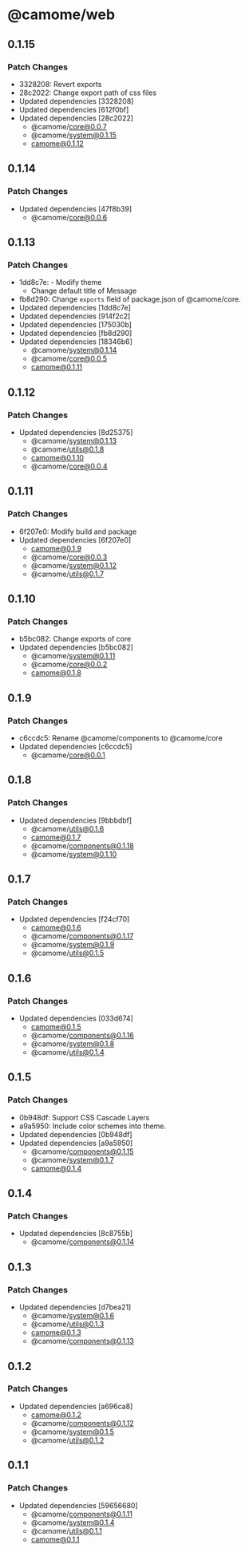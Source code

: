 # @camome/web

## 0.1.15

### Patch Changes

- 3328208: Revert exports
- 28c2022: Change export path of css files
- Updated dependencies [3328208]
- Updated dependencies [612f0bf]
- Updated dependencies [28c2022]
  - @camome/core@0.0.7
  - @camome/system@0.1.15
  - camome@0.1.12

## 0.1.14

### Patch Changes

- Updated dependencies [47f8b39]
  - @camome/core@0.0.6

## 0.1.13

### Patch Changes

- 1dd8c7e: - Modify theme
  - Change default title of Message
- fb8d290: Change `exports` field of package.json of @camome/core.
- Updated dependencies [1dd8c7e]
- Updated dependencies [914f2c2]
- Updated dependencies [175030b]
- Updated dependencies [fb8d290]
- Updated dependencies [18346b6]
  - @camome/system@0.1.14
  - @camome/core@0.0.5
  - camome@0.1.11

## 0.1.12

### Patch Changes

- Updated dependencies [8d25375]
  - @camome/system@0.1.13
  - @camome/utils@0.1.8
  - camome@0.1.10
  - @camome/core@0.0.4

## 0.1.11

### Patch Changes

- 6f207e0: Modify build and package
- Updated dependencies [6f207e0]
  - camome@0.1.9
  - @camome/core@0.0.3
  - @camome/system@0.1.12
  - @camome/utils@0.1.7

## 0.1.10

### Patch Changes

- b5bc082: Change exports of core
- Updated dependencies [b5bc082]
  - @camome/system@0.1.11
  - @camome/core@0.0.2
  - camome@0.1.8

## 0.1.9

### Patch Changes

- c6ccdc5: Rename @camome/components to @camome/core
- Updated dependencies [c6ccdc5]
  - @camome/core@0.0.1

## 0.1.8

### Patch Changes

- Updated dependencies [9bbbdbf]
  - @camome/utils@0.1.6
  - camome@0.1.7
  - @camome/components@0.1.18
  - @camome/system@0.1.10

## 0.1.7

### Patch Changes

- Updated dependencies [f24cf70]
  - camome@0.1.6
  - @camome/components@0.1.17
  - @camome/system@0.1.9
  - @camome/utils@0.1.5

## 0.1.6

### Patch Changes

- Updated dependencies [033d674]
  - camome@0.1.5
  - @camome/components@0.1.16
  - @camome/system@0.1.8
  - @camome/utils@0.1.4

## 0.1.5

### Patch Changes

- 0b948df: Support CSS Cascade Layers
- a9a5950: Include color schemes into theme.
- Updated dependencies [0b948df]
- Updated dependencies [a9a5950]
  - @camome/components@0.1.15
  - @camome/system@0.1.7
  - camome@0.1.4

## 0.1.4

### Patch Changes

- Updated dependencies [8c8755b]
  - @camome/components@0.1.14

## 0.1.3

### Patch Changes

- Updated dependencies [d7bea21]
  - @camome/system@0.1.6
  - @camome/utils@0.1.3
  - camome@0.1.3
  - @camome/components@0.1.13

## 0.1.2

### Patch Changes

- Updated dependencies [a696ca8]
  - camome@0.1.2
  - @camome/components@0.1.12
  - @camome/system@0.1.5
  - @camome/utils@0.1.2

## 0.1.1

### Patch Changes

- Updated dependencies [59656680]
  - @camome/components@0.1.11
  - @camome/system@0.1.4
  - @camome/utils@0.1.1
  - camome@0.1.1
